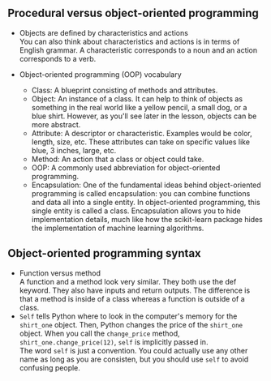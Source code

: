 


## **Procedural versus object-oriented programming**

* Objects are defined by characteristics and actions  
You can also think about characteristics and actions is in terms of English grammar. A characteristic corresponds to a noun and an action corresponds to a verb.

* Object-oriented programming (OOP) vocabulary
    * Class: A blueprint consisting of methods and attributes.
    * Object: An instance of a class. It can help to think of objects as something in the real world like a yellow pencil, a small dog, or a blue shirt. However, as you'll see later in the lesson, objects can be more abstract.
    * Attribute: A descriptor or characteristic. Examples would be color, length, size, etc. These attributes can take on specific values like blue, 3 inches, large, etc.
    * Method: An action that a class or object could take.
    * OOP: A commonly used abbreviation for object-oriented programming.
    * Encapsulation: One of the fundamental ideas behind object-oriented programming is called encapsulation: you can combine functions and data all into a single entity. In object-oriented programming, this single entity is called a class. Encapsulation allows you to hide implementation details, much like how the scikit-learn package hides the implementation of machine learning algorithms.

## **Object-oriented programming syntax**
* Function versus method  
A function and a method look very similar. They both use the def keyword. They also have inputs and return outputs. The difference is that a method is inside of a class whereas a function is outside of a class.
* ```Self``` tells Python where to look in the computer's memory for the ```shirt_one``` object. Then, Python changes the price of the ```shirt_one``` object. When you call the ```change_price``` method, ```shirt_one.change_price(12)```, ```self``` is implicitly passed in.  
The word ```self``` is just a convention. You could actually use any other name as long as you are consisten, but you should use ```self``` to avoid confusing people.